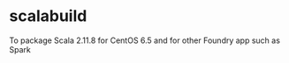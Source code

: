 scalabuild
==========

To package Scala 2.11.8 for CentOS 6.5 and for other Foundry app such as Spark
